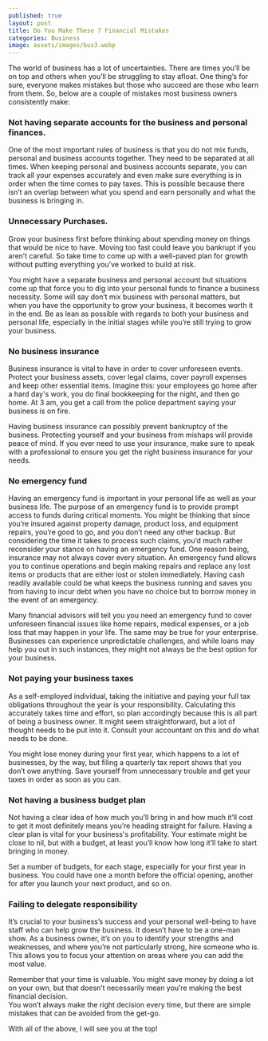 ```yaml
---
published: true
layout: post
title: Do You Make These 7 Financial Mistakes
categories: Business
image: assets/images/bus3.webp
---
```


The world of business has a lot of uncertainties. There are times you’ll be on top and others when you’ll be struggling to stay afloat. One thing’s for sure, everyone makes mistakes but those who succeed are those who learn from them. So, below are a couple of mistakes most business owners consistently make:

### Not having separate accounts for the business and personal finances.

One of the most important rules of business is that you do not mix funds, personal and business accounts together. They need to be separated at all times. When keeping personal and business accounts separate, you can track all your expenses accurately and even make sure everything is in order when the time comes to pay taxes. This is possible because there isn’t an overlap between what you spend and earn personally and what the business is bringing in.

### Unnecessary Purchases.

Grow your business first before thinking about spending money on things that would be nice to have. Moving too fast could leave you bankrupt if you aren’t careful. So take time to come up with a well-paved plan for growth without putting everything you’ve worked to build at risk.

You might have a separate business and personal account but situations come up that force you to dig into your personal funds to finance a business necessity. Some will say don’t mix business with personal matters, but when you have the opportunity to grow your business, it becomes worth it in the end. Be as lean as possible with regards to both your business and personal life, especially in the initial stages while you’re still trying to grow your business.

### No business insurance

Business insurance is vital to have in order to cover unforeseen events. Protect your business assets, cover legal claims, cover payroll expenses and keep other essential items. Imagine this: your employees go home after a hard day's work, you do final bookkeeping for the night, and then go home. At 3 am, you get a call from the police department saying your business is on fire.

Having business insurance can possibly prevent bankruptcy of the business. Protecting yourself and your business from mishaps will provide peace of mind. If you ever need to use your insurance, make sure to speak with a professional to ensure you get the right business insurance for your needs.

### No emergency fund

Having an emergency fund is important in your personal life as well as your business life. The purpose of an emergency fund is to provide prompt access to funds during critical moments. You might be thinking that since you’re insured against property damage, product loss, and equipment repairs, you’re good to go, and you don’t need any other backup. But considering the time it takes to process such claims, you’d much rather reconsider your stance on having an emergency fund. One reason being, insurance may not always cover every situation.
An emergency fund allows you to continue operations and begin making repairs and replace any lost items or products that are either lost or stolen immediately. Having cash readily available could be what keeps the business running and saves you from having to incur debt when you have no choice but to borrow money in the event of an emergency.

Many financial advisors will tell you you need an emergency fund to cover unforeseen financial issues like home repairs, medical expenses, or a job loss that may happen in your life. The same may be true for your enterprise. Businesses can experience unpredictable challenges, and while loans may help you out in such instances, they might not always be the best option for your business.

### Not paying your business taxes

As a self-employed individual, taking the initiative and paying your full tax obligations throughout the year is your responsibility. Calculating this accurately takes time and effort, so plan accordingly because this is all part of being a business owner. It might seem straightforward, but a lot of thought needs to be put into it. Consult your accountant on this and do what needs to be done.

You might lose money during your first year, which happens to a lot of businesses, by the way, but filing a quarterly tax report shows that you don’t owe anything. Save yourself from unnecessary trouble and get your taxes in order as soon as you can.

### Not having a business budget plan

Not having a clear idea of how much you’ll bring in and how much it’ll cost to get it most definitely means you’re heading straight for failure. Having a clear plan is vital for your business's profitability. Your estimate might be close to nil, but with a budget, at least you’ll know how long it’ll take to start bringing in money.

Set a number of budgets, for each stage, especially for your first year in business. You could have one a month before the official opening, another for after you launch your next product, and so on. 

### Failing to delegate responsibility

It’s crucial to your business’s success and your personal well-being to have staff who can help grow the business. It doesn’t have to be a one-man show. As a business owner, it’s on you to identify your strengths and weaknesses, and where you’re not particularly strong, hire someone who is. This allows you to focus your attention on areas where you can add the most value.

Remember that your time is valuable. You might save money by doing a lot on your own, but that doesn’t necessarily mean you’re making the best financial decision.  
You won’t always make the right decision every time, but there are simple mistakes that can be avoided from the get-go.

With all of the above, I will see you at the top!
